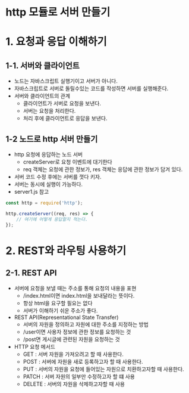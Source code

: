 http 모듈로 서버 만들기
=======================
# 1. 요청과 응답 이해하기
## 1-1. 서버와 클라이언트
* 노드는 자바스크립트 실행기이고 서버가 아니다.
* 자바스크립트로 서버로 돌릴수있는 코드를 작성하면 서버를 실행해준다.
* 서버와 클라이언트의 관계
    * 클라이언트가 서버로 요청을 보낸다.
    * 서버는 요청을 처리한다.
    * 처리 후에 클라이언트로 응답을 보낸다.
## 1-2 노드로 http 서버 만들기
* http 요청에 응답하는 노드 서버
    * createServer로 요청 이벤트에 대기한다
    * req 객체는 요청에 관한 정보가, res 객체는 응답에 관한 정보가 담겨 있다.
* 서버 코드 수정 후에는 서버를 껏다 키자.
* 서버는 동시에  실행이 가능하다.
* server1.js 참고
```js
const http = require('http');

http.createServer((req, res) => {
    // 여기에 어떻게 응답할지 적는다.
});
```
# 2. REST와 라우팅 사용하기
## 2-1. REST API
* 서버에 요청을 보낼 때는 주소를 통해 요청의 내용을 표현
    * /index.html이면 index.html을 보내달라는 뜻이다.
    * 항상 html을 요구할 필요는 없다
    * 서버가 이해하기 쉬운 주소가 좋다.
* REST API(Representational State Transfer)
    * 서버의 자원을 정의하고 자원에 대한 주소를 지정하는 방법
    * /user이면 사용자 정보에 관한 정보를 요청하는 것
    * /post면 게시글에 관련된 자원을 요청하는 것
* HTTP 요청 메서드
    * GET : 서버 자원을 가져오려고 할 때 사용한다.
    * POST : 서버에 자원을 새로 등록하고자 할 때 사용한다.
    * PUT : 서버의 자원을 요청에 들어있는 자원으로 치환하고자할 때 사용한다.
    * PATCH : 서버 자원의 일부만 수정하고자 할 떄 사용
    * DELETE : 서버의 자원을 삭제하고자할 때 사용
